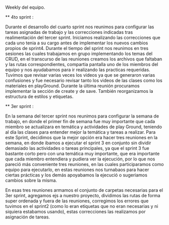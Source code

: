 Weekly del equipo.

** 4to sprint :

Durante el desarrollo del cuarto sprint nos reunimos para configurar las tareas asignadas de trabajo y las correcciones indicadas tras realimentación del tercer sprint.
Iniciamos realizando las correcciones que cada uno tenia a su cargo antes de implementar los nuevos cambios propios de sprint4.
Durante el tiempo del sprint nos reunimos en tres sesiones las cuales trabajamos en grupo implementando los temas del CRUD, en el transcurso de las reuniones creamos los archivos que faltaban y las rutas correspondientes, compartia pantalla uno de los miembros del equipo y nos ayudabamos para ir realizando las practicas requeridas.
Tuvimos que revisar varias veces los videos ya que se generaron varias confusiones y  fue necesario revisar tanto los videos de las clases como los materiales en playGround. 
Durante la última reunión procuramos implementar la sección de create y de save. También reorganizamos la estructura de estilos y etiquetas.


** 3er sprint :

En la semana del tercer sprint nos reunimos para configurar la semana de trabajo, en donde el primer fin de semana fue muy importante que cada miembro se actualizara en temática y actividades de play Ground, teniendo al día las clases para entender mejor la temática y tareas a realizar. Para este Sprint, decidimos que la mejor opción era hacer tres reuniones en la semana, en donde ibamos a ejecutar el sprint 3 en conjunto sin dividir demasiado las actividades o tareas principales, ya que el sprint 3 fue bastante corto pero con una temática muy importante, que era importante que cada miembro entendiera y pudiera ver la ejecución, por lo que nos pareció más conveniente tres reuniones, en las cuales participaramos como equipo para ejecutarlo, en estas reuniones nos turnabaos para hacer ciertas prácticas y los demás apoyabamos la ejecució o sugeriamos cambios sobre la misma. 

En esas tres reuniones armamos el conjunto de carpetas necesarias para el 3er sprint, agregamos ejs a nuestro proyecto, dividimos las rutas de forma super ordenada y fuera de las reuniones, corregimos los errores que tuvimos en el sprint2 (como lo eran etiquetas que no eran necesarias y ni siquiera estabamos usando), estas correcciones las realizamos por asignación de tareas.
